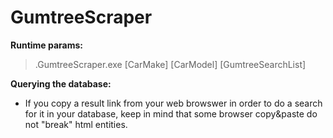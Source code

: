 # GumtreeScraper
**Runtime params:**
> \.GumtreeScraper.exe [CarMake] [CarModel] [GumtreeSearchList]

**Querying the database:**
- If you copy a result link from your web browswer in order to do a search for it in your database, keep in mind that some browser copy&paste do not "break" html entities.
